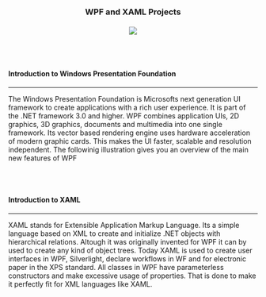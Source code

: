 <h3><p align="center"> WPF and XAML Projects<br><br>
<img src="http://csharpcorner.mindcrackerinc.netdna-cdn.com/UploadFile/8a67c0/top-features-of-windows-presentation-foundation-wpf/Images/wpf.png">
</p></h3>
<br>
<br>

<h4>Introduction to Windows Presentation Foundation</h4>
<hr>
The Windows Presentation Foundation is Microsofts next generation UI framework to create applications with a rich user experience. It is part of the .NET framework 3.0 and higher.
WPF combines application UIs, 2D graphics, 3D graphics, documents and multimedia into one single framework. Its vector based rendering engine uses hardware acceleration of modern graphic cards. This makes the UI faster, scalable and resolution independent.
The followinig illustration gives you an overview of the main new features of WPF

<br><br>

<h4>Introduction to XAML</h4>
<hr>
XAML stands for Extensible Application Markup Language. Its a simple language based on XML to create and initialize .NET objects with hierarchical relations. Altough it was originally invented for WPF it can by used to create any kind of object trees.
Today XAML is used to create user interfaces in WPF, Silverlight, declare workflows in WF and for electronic paper in the XPS standard.
All classes in WPF have parameterless constructors and make excessive usage of properties. That is done to make it perfectly fit for XML languages like XAML.
